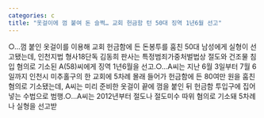 ```yaml
---
categories: c
title: "옷걸이에 껌 붙여 돈 슬쩍… 교회 헌금함 턴 50대 징역 1년6월 선고"
---
```

○…껌 붙인 옷걸이를 이용해 교회 헌금함에 든 돈봉투를 훔친 50대 남성에게 실형이 선고됐는데, 인천지법 형사18단독 김동희 판사는 특정범죄가중처벌법상 절도와 건조물 침입 혐의로 기소된 A(58)씨에게 징역 1년6월을 선고.○…A씨는 지난 6월 3일부터 7월 6일까지 인천시 미추홀구의 한 교회에 5차례 몰래 들어가 헌금함에 든 80여만 원을 훔친 혐의로 기소됐는데, A씨는 미리 준비한 옷걸이 끝에 껌을 붙인 뒤 헌금함 투입구에 집어넣는 수법으로 범행.○…A씨는 2012년부터 절도나 절도미수 따위 혐의로 기소돼 5차례나 실형을 선고받